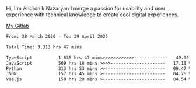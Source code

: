 Hi, I'm Andronik Nazaryan
I merge a passion for usability and user experience with technical knowledge to create cool digital experiences.

[My Gitlab](https://gitlab.com/anridev24)

<!--START_SECTION:waka-->

```txt
From: 28 March 2020 - To: 29 April 2025

Total Time: 3,313 hrs 47 mins

TypeScript          1,635 hrs 47 mins>>>>>>>>>>>>-------------   49.36 %
JavaScript          569 hrs 18 mins >>>>---------------------   17.18 %
Python              313 hrs 53 mins >>-----------------------   09.47 %
JSON                157 hrs 45 mins >------------------------   04.76 %
Vue.js              150 hrs 20 mins >------------------------   04.54 %
```

<!--END_SECTION:waka-->
